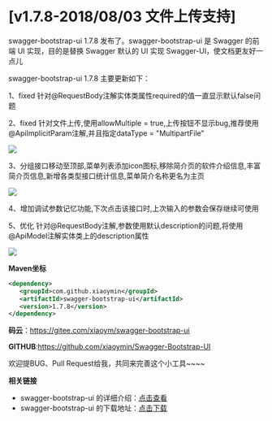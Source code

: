# [v1.7.8-2018/08/03 文件上传支持]

swagger-bootstrap-ui 1.7.8 发布了。swagger-bootstrap-ui 是 Swagger 的前端 UI 实现，目的是替换 Swagger 默认的 UI 实现 Swagger-UI，使文档更友好一点儿 

swagger-bootstrap-ui 1.7.8 主要更新如下： 

1、fixed 针对@RequestBody注解实体类属性required的值一直显示默认false问题

2、fixed 针对文件上传,使用allowMultiple = true,上传按钮不显示bug,推荐使用@ApiImplicitParam注解,并且指定dataType = "MultipartFile"

![](/knife4j/images/blog/swagger-bootstrap-ui-1.7.8-issue/upload.png)

3、分组接口移动至顶部,菜单列表添加icon图标,移除简介页的软件介绍信息,丰富简介页信息,新增各类型接口统计信息,菜单简介名称更名为主页

![](/knife4j/images/blog/swagger-bootstrap-ui-1.7.8-issue/main.png)

4、增加调试参数记忆功能,下次点击该接口时,上次输入的参数会保存继续可使用

5、优化 针对@RequestBody注解,参数使用默认description的问题,将使用@ApiModel注解实体类上的description属性

![](/knife4j/images/blog/swagger-bootstrap-ui-1.7.8-issue/des.png)

**Maven坐标**

```xml
<dependency>
   <groupId>com.github.xiaoymin</groupId>
   <artifactId>swagger-bootstrap-ui</artifactId>
   <version>1.7.8</version>
</dependency>
```
**码云**：https://gitee.com/xiaoym/swagger-bootstrap-ui

**GITHUB**:https://github.com/xiaoymin/Swagger-Bootstrap-UI

欢迎提BUG、Pull Request给我，共同来完善这个小工具~~~~


**相关链接**

- swagger-bootstrap-ui 的详细介绍：[点击查看](https://www.oschina.net/p/swagger-bootstrap-ui)
- swagger-bootstrap-ui 的下载地址：[点击下载](https://git.oschina.net/xiaoym/swagger-bootstrap-ui/releases)